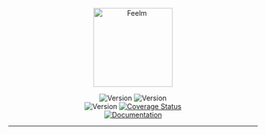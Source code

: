<p align="center">
  <img src="https://i.imgur.com/irnKSr0.png" height="160" alt="Feelm" /><br/>
</p>

<p align="center">
 <img src="https://img.shields.io/pub/v/string_extensions?color=637d0d&style=for-the-badge" alt="Version" /> <img src="https://img.shields.io/github/languages/code-size/esentis/string_extensions?color=637d0d&style=for-the-badge&label=size" alt="Version" /></br>
 <img src="https://travis-ci.com/esentis/string_extensions.svg?branch=master" alt="Version" />
 <a href='https://coveralls.io/github/esentis/string_extensions?branch=master'><img src='https://coveralls.io/repos/github/esentis/string_extensions/badge.svg?branch=master' alt='Coverage Status' /></a>
</br>
  <a href='https://pub.dev/documentation/string_extensions/latest/string_extensions/MiscExtensions.html'><img src="https://img.shields.io/badge/Check-Documentation-blue?style=for-the-badge&logo=readthedocs" alt="Documentation" /></a>
</p>

---
